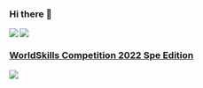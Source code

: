 ### Hi there 👋

<a href="https://github.com/anuraghazra/github-readme-stats">
  <img align="left" src="https://github-readme-stats.vercel.app/api?username=SonoD206&count_private=true&show_icons=true&&theme=github_dark" />
  <img align="middle" src="https://github-readme-stats.vercel.app/api/top-langs/?username=SonoD206&theme=github_dark" />
  <h3>WorldSkills Competition 2022 Spe Edition</h3> 
  <img align="left" src="https://user-images.githubusercontent.com/70731695/197102682-df8d51e8-785a-496d-bb55-260042f8cad8.png" />
</a>


